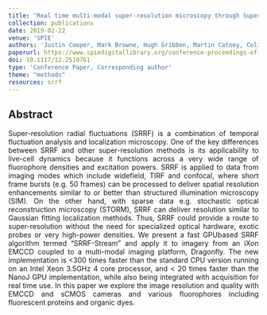 ```yaml
---
title: "Real time multi-modal super-resolution microscopy through Super-Resolution Radial Fluctuations (SRRF-Stream)"
collection: publications
date: 2019-02-22
venue: 'SPIE'
authors: 'Justin Cooper, Mark Browne, Hugh Gribben, Martin Catney, Colin Coates, Alan Mullan, Geraint Wilde, Ricardo Henriques'
paperurl: https://www.spiedigitallibrary.org/conference-proceedings-of-spie/10884/1088418/Real-time-multi-modal-super-resolution-microscopy-through-Super-Resolution/10.1117/12.2510761.short?SSO=1
doi: 10.1117/12.2510761
type: 'Conference Paper, Corresponding author'
theme: "methods"
resources: srrf
---
```


<h2> Abstract </h2>
<p align= "justify">
Super-resolution radial fluctuations (SRRF) is a combination of temporal fluctuation analysis and localization microscopy. One of the key differences between SRRF and other super-resolution methods is its applicability to live-cell dynamics because it functions across a very wide range of fluorophore densities and excitation powers. SRRF is applied to data from imaging modes which include widefield, TIRF and confocal, where short frame bursts (e.g. 50 frames) can be processed to deliver spatial resolution enhancements similar to or better than structured illumination microscopy (SIM). On the other hand, with sparse data e.g. stochastic optical reconstruction microscopy (STORM), SRRF can deliver resolution similar to Gaussian fitting localization methods. Thus, SRRF could provide a route to super-resolution without the need for specialized optical hardware, exotic probes or very high-power densities. We present a fast GPUbased SRRF algorithm termed “SRRF-Stream” and apply it to imagery from an iXon EMCCD coupled to a multi-modal imaging platform, Dragonfly. The new implementation is <300 times faster than the standard CPU version running on an Intel Xeon 3.5GHz 4 core processor, and < 20 times faster than the NanoJ GPU implementation, while also being integrated with acquisition for real time use. In this paper we explore the image resolution and quality with EMCCD and sCMOS cameras and various fluorophores including fluorescent proteins and organic dyes.
